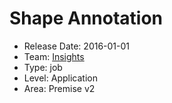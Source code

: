 # Shape Annotation
* Release Date: 2016-01-01
* Team: [Insights](../teams/insights.md)
* Type: job
* Level: Application
* Area: Premise v2
